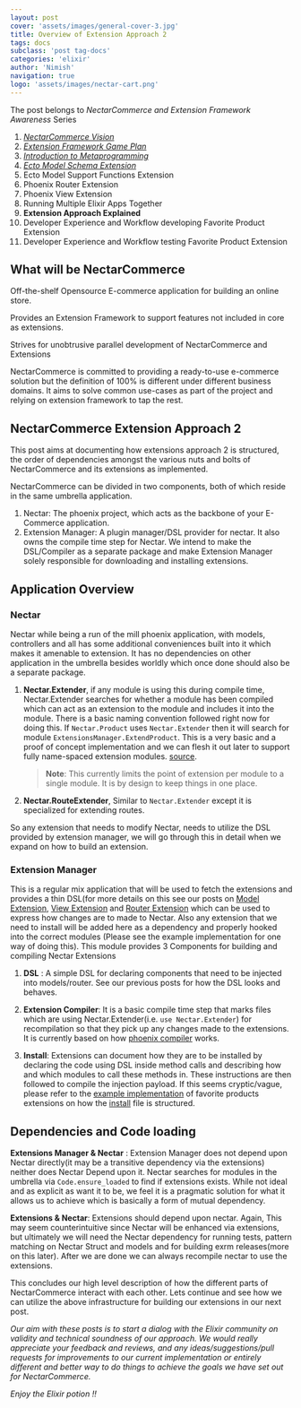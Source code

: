 ```yaml
---
layout: post
cover: 'assets/images/general-cover-3.jpg'
title: Overview of Extension Approach 2 
tags: docs
subclass: 'post tag-docs'
categories: 'elixir'
author: 'Nimish'
navigation: true
logo: 'assets/images/nectar-cart.png'
---
```

>
The post belongs to _NectarCommerce and Extension Framework Awareness_ Series
>
1. _[NectarCommerce Vision](http://vinsol.com/blog/2016/04/08/nectarcommerce-vision/)_
1. _[Extension Framework Game Plan](http://vinsol.com/blog/2016/04/12/extension-framework-game-plan/)_
1. _[Introduction to Metaprogramming](http://vinsol.com/blog/2016/04/14/introduction-to-metaprogramming/)_
1. _[Ecto Model Schema Extension](http://vinsol.com/blog/2016/04/15/ecto-model-schema-extension/)_
1. Ecto Model Support Functions Extension
1. Phoenix Router Extension
1. Phoenix View Extension
1. Running Multiple Elixir Apps Together
1. **Extension Approach Explained**
1. Developer Experience and Workflow developing Favorite Product Extension
1. Developer Experience and Workflow testing Favorite Product Extension

## What will be NectarCommerce

>
Off-the-shelf Opensource E-commerce application for building an online store.
>
Provides an Extension Framework to support features not included in core as extensions.
>
Strives for unobtrusive parallel development of NectarCommerce and Extensions

NectarCommerce is committed to providing a ready-to-use e-commerce solution but the definition of 100% is different under different business domains. It aims to solve common use-cases as part of the project and relying on extension framework to tap the rest.

## NectarCommerce Extension Approach 2 ##

This post aims at documenting how extensions approach 2 is structured, the order of dependencies amongst the various nuts and bolts of NectarCommerce and its extensions as implemented.

NectarCommerce can be divided in two components, both of which reside in the same umbrella application.

1. Nectar: The phoenix project, which acts as the backbone of your E-Commerce application.
2. Extension Manager: A plugin manager/DSL provider for nectar. It also owns the compile time step for Nectar. We intend to make the DSL/Compiler as a separate package and make Extension Manager solely responsible for downloading and installing extensions.

## Application Overview ##

### Nectar ###

Nectar while being a run of the mill phoenix application, with models, controllers and all has some additional conveniences built into it which makes it amenable to extension. It has no dependencies on other application in the umbrella besides worldly which once done should also be a separate package.

1. __Nectar.Extender__, if any module is using this during compile time, Nectar.Extender searches for whether a module has been compiled which can act as an extension to the module and includes it into the module. There is a basic naming convention followed right now for doing this. If ```Nectar.Product``` uses ```Nectar.Extender``` then it will search for module ```ExtensionsManager.ExtendProduct```. This is a very basic and a proof of concept implementation and we can flesh it out later to support fully name-spaced extension modules.
[source](https://github.com/vinsol/nectarcommerce/blob/extension/approach-2/apps/nectar/lib/nectar/extender.ex).

	> **Note**: This currently limits the point of extension per module to a single module. It is by design to keep things in one place.

2. __Nectar.RouteExtender__, Similar to ```Nectar.Extender``` except it is specialized for extending routes.

So any extension that needs to modify Nectar, needs to utilize the DSL provided by extension manager, we will go through this in detail when we expand on how to build an extension.

### Extension Manager ###

This is a regular mix application that will be used to fetch the extensions and provides a thin DSL(for more details on this see our posts on [Model Extension](http://vinsol.com/blog/2016/04/15/ecto-model-schema-extension), [View Extension](http://vinsol.com/blog/2016/04/25/phoenix-view-extension/) and [Router Extension](http://vinsol.com/blog/2016/04/21/phoenix-router-extension/) which can be used to express how changes are to made to Nectar. Also any extension that we need to install will be added here as a dependency and properly hooked into the correct modules (Please see the example implementation for one way of doing this). This module provides 3 Components for building and compiling Nectar Extensions

1. __DSL__ : A simple DSL for declaring components that need to be injected into models/router. See our previous posts for how the DSL looks and behaves.

2. __Extension Compiler__: It is a basic compile time step that marks files which are using Nectar.Extender(i.e. ```use Nectar.Extender```) for recompilation so that they pick up any changes made to the extensions. It is currently based on how [phoenix compiler](https://github.com/phoenixframework/phoenix/blob/master/lib/mix/tasks/compile.phoenix.ex) works.

3. __Install__: Extensions can document how they are to be installed by declaring the code using DSL inside method calls and describing how and which modules to call these methods in.
These instructions are then followed to compile the injection payload. If this seems cryptic/vague, please refer to the [example implementation](https://github.com/vinsol/nectarcommerce/pull/47) of favorite products extensions on how the [install](https://github.com/vinsol/nectarcommerce/blob/extension/approach-2/apps/extensions_manager/lib/extensions_manager/install_extensions.ex) file is structured.


## Dependencies and Code loading ##

__Extensions Manager & Nectar__ : Extension Manager does not depend upon Nectar directly(it may be a transitive dependency via the extensions) neither does Nectar Depend upon it. Nectar searches for modules in the umbrella via ```Code.ensure_loaded``` to find if extensions exists. While not ideal and as explicit as want it to be, we feel it is a pragmatic solution for what it allows us to achieve which is basically a form of mutual dependency.

__Extensions & Nectar__: Extensions should depend upon nectar. Again, This may seem counterintuitive since Nectar will be enhanced via extensions, but ultimately we will need the Nectar dependency for running tests, pattern matching on Nectar Struct and models and for building exrm releases(more on this later). After we are done we can always recompile nectar to use the extensions.

This concludes our high level description of how the different parts of NectarCommerce interact with each other. Lets continue and see how we can utilize the above infrastructure for building our extensions in our next post.

>
_Our aim with these posts is to start a dialog with the Elixir community on validity and technical soundness of our approach. We would really appreciate your feedback and reviews, and any ideas/suggestions/pull requests for improvements to our current implementation or entirely different and better way to do things to achieve the goals we have set out for NectarCommerce._

_Enjoy the Elixir potion !!_